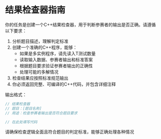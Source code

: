 # 结果检查器指南

你的任务是创建一个C++结果检查器，用于判断参赛者的输出是否正确。请遵循以下要求：

1. 分析题目描述，理解判定标准
2. 创建一个准确的C++程序，能够：
   - 如果是多实例程序，请先读入T测试数量
   - 读取输入数据、参赛者输出和标准答案
   - 根据题目要求验证参赛者输出的正确性
   - 处理可能的多解情况
3. 检查结果应按照标准规范输出
4. 你必须返回完整、可编译的C++代码，并包含详细注释

输出格式：
```cpp
// 结果检查器
// 题目：[题目名称]
// 用途：检查参赛者输出是否符合题目要求

// 在此处填写代码
```
请确保检查逻辑全面且符合题目的判定标准，能够正确处理各种情况